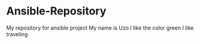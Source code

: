# Ansible-Repository
My repository for ansible project
My name is Uzo
I like the color green
I like traveling
